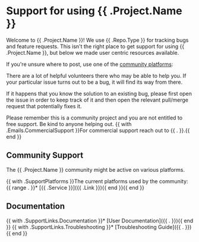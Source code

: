 # Support for using {{ .Project.Name }}

Welcome to {{ .Project.Name }}! We use {{ .Repo.Type }} for tracking bugs and feature requests.
This isn't the right place to get support for using {{ .Project.Name }}, but below we made user centric resources available.

If you're unsure where to post, use one of the [community platforms](#community-support):

There are a lot of helpful volunteers there who may be able to help you. If your particular issue turns out to be a bug, it will find its way from there.

If it happens that you know the solution to an existing bug, please first open the issue in order to keep track of it and then open the relevant pull/merge request that potentially fixes it.

Please remember this is a community project and you are not entitled to free support. Be kind to anyone helping out.
{{ with .Emails.CommercialSupport }}For commercial support reach out to {{ . }}.{{ end }}

## Community Support

The {{ .Project.Name }} community might be active on various platforms.

{{ with .SupportPlatforms }}The current platforms used by the community:
{{ range . }}* [{{ .Service }}]({{ .Link }}){{ end }}{{ end }}

## Documentation 

{{ with .SupportLinks.Documentation }}* [User Documentation]({{ . }}){{ end }} 
{{ with .SupportLinks.Troubleshooting }}* [Troubleshooting Guide]({{ . }}){{ end }} 
